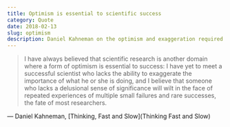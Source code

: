 ```yaml
---
title: Optimism is essential to scientific success
category: Quote
date: 2018-02-13
slug: optimism
description: Daniel Kahneman on the optimism and exaggeration required for scientific success.
---
```


> I have always believed that scientific research is another domain where a form of optimism is essential to success: I have yet to meet a successful scientist who lacks the ability to exaggerate the importance of what he or she is doing, and I believe that someone who lacks a delusional sense of significance will wilt in the face of repeated experiences of multiple small failures and rare successes, the fate of most researchers.

— Daniel Kahneman, [Thinking, Fast and Slow](Thinking Fast and Slow)
